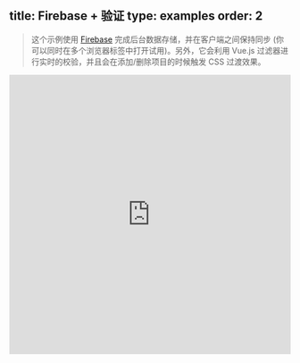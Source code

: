 title: Firebase + 验证
type: examples
order: 2
---

> 这个示例使用 [Firebase](https://www.firebase.com/) 完成后台数据存储，并在客户端之间保持同步 (你可以同时在多个浏览器标签中打开试用)。另外，它会利用 Vue.js 过滤器进行实时的校验，并且会在添加/删除项目的时候触发 CSS 过渡效果。

<iframe width="100%" height="500" src="http://jsfiddle.net/yyx990803/2ok0hp6c/embedded/result,html,js,css" allowfullscreen="allowfullscreen" frameborder="0"></iframe>